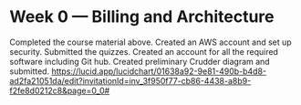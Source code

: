 # Week 0 — Billing and Architecture
Completed the course material above.
Created an AWS account and set up security.
Submitted the quizzes.
Created an account for all the required software including Git hub.
Created preliminary Crudder diagram and submitted.
https://lucid.app/lucidchart/01638a92-9e81-490b-b4d8-ad2fa21051da/edit?invitationId=inv_3f950f77-cb86-4438-a8b9-f2fe8d0212c8&page=0_0#
